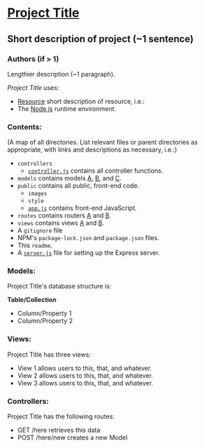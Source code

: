 # [Project Title](deployed-project-url)
## Short description of project (~1 sentence)
### Authors (if > 1)

Lengthier description (~1 paragraph).

*Project Title* uses:

* [Resource](resource-homepage-url) short description of resource, i.e.:
* The [Node.js](https://nodejs.org/en/) runtime environment.

### Contents:

(A map of all directories. List relevant files or parent directories as appropriate, with links and descriptions as necessary, i.e.:)
  
* `controllers`
  * [`controller.js`](/controllers/controller.js) contains all controller functions.
* `models` contains models [A](/models/A), [B](/models/B), and [C](/models/C).
* `public` contains all public, front-end code.
  * `images`
  * `style`
  * [`app.js`](/public/app.js) contains front-end JavaScript.
* `routes` contains routers [A](/routes/A) and [B](/routes/B).
* `views` contains views [A](/views/A) and [B](/views/B).
* A `gitignore` file
* NPM's `package-lock.json` and `package.json` files.
* This `readme`.
* A [`server.js`](/server.js) file for setting up the Express server.

### Models:

Project Title's database structure is:

**Table/Collection**
* Column/Property 1
* Column/Property 2

### Views:

Project Title has three views:
* View 1 allows users to this, that, and whatever.
* View 2 allows users to this, that, and whatever.
* View 3 allows users to this, that, and whatever.

### Controllers:

Project Title has the following routes:
* GET /here retrieves this data
* POST /here/new creates a new Model
